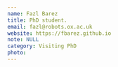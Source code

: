 ```yaml
---
name: Fazl Barez
title: PhD student.
email: fazl@robots.ox.ac.uk
website: https://fbarez.github.io
note: NULL
category: Visiting PhD
photo: 
---
```


